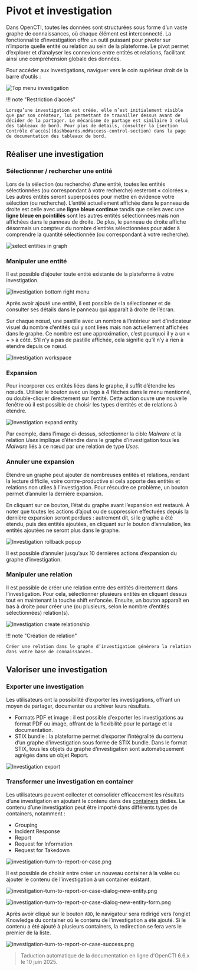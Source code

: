 # Pivot et investigation

Dans OpenCTI, toutes les données sont structurées sous forme d’un vaste graphe de connaissances, où chaque élément est interconnecté. La fonctionnalité d’investigation offre un outil puissant pour pivoter sur n’importe quelle entité ou relation au sein de la plateforme. Le pivot permet d’explorer et d’analyser les connexions entre entités et relations, facilitant ainsi une compréhension globale des données.

Pour accéder aux investigations, naviguer vers le coin supérieur droit de la barre d’outils :

![Top menu investigation](assets/top-menu-investigation.png)

!!! note "Restriction d’accès"

    Lorsqu’une investigation est créée, elle n’est initialement visible que par son créateur, lui permettant de travailler dessus avant de décider de la partager. Le mécanisme de partage est similaire à celui des tableaux de bord. Pour plus de détails, consulter la [section Contrôle d’accès](dashboards.md#access-control-section) dans la page de documentation des tableaux de bord.


## Réaliser une investigation

### Sélectionner / rechercher une entité
Lors de la sélection (ou recherche) d’une entité, toutes les entités sélectionnées (ou correspondant à votre recherche) resteront « colorées ». Les autres entités seront superposées pour mettre en évidence votre sélection (ou recherche).
L’entité actuellement affichée dans le panneau de droite est celle avec une **ligne bleue continue** tandis que celles avec une **ligne bleue en pointillés** sont les autres entités sélectionnées mais non affichées dans le panneau de droite.
De plus, le panneau de droite affiche désormais un compteur du nombre d’entités sélectionnées pour aider à comprendre la quantité sélectionnée (ou correspondant à votre recherche).

![select entities in graph](assets/Select-entities-in-graph.png)


### Manipuler une entité

Il est possible d’ajouter toute entité existante de la plateforme à votre investigation.

![Investigation bottom right menu](assets/investigation-bottom-right-menu.png)

Après avoir ajouté une entité, il est possible de la sélectionner et de consulter ses détails dans le panneau qui apparaît à droite de l’écran.

Sur chaque nœud, une pastille avec un nombre à l’intérieur sert d’indicateur visuel du nombre d’entités qui y sont liées mais non actuellement affichées dans le graphe. Ce nombre est une approximation, c’est pourquoi il y a un « + » à côté. S’il n’y a pas de pastille affichée, cela signifie qu’il n’y a rien à étendre depuis ce nœud.

![Investigation workspace](assets/investigation-workspace.png)

### Expansion
Pour incorporer ces entités liées dans le graphe, il suffit d’étendre les nœuds. Utiliser le bouton avec un logo à 4 flèches dans le menu mentionné, ou double-cliquer directement sur l’entité. Cette action ouvre une nouvelle fenêtre où il est possible de choisir les types d’entités et de relations à étendre.

![Investigation expand entity](assets/investigation-expand-entity.png)

Par exemple, dans l’image ci-dessus, sélectionner la cible _Malware_ et la relation _Uses_ implique d’étendre dans le graphe d’investigation tous les _Malware_ liés à ce nœud par une relation de type _Uses_.

### Annuler une expansion

Étendre un graphe peut ajouter de nombreuses entités et relations, rendant la lecture difficile, voire contre-productive si cela apporte des entités et relations non utiles à l’investigation.
Pour résoudre ce problème, un bouton permet d’annuler la dernière expansion.

En cliquant sur ce bouton, l’état du graphe avant l’expansion est restauré. À noter que toutes les actions d’ajout ou de suppression effectuées depuis la dernière expansion seront perdues : autrement dit, si le graphe a été étendu, puis des entités ajoutées, en cliquant sur le bouton d’annulation, les entités ajoutées ne seront plus dans le graphe.

![Investigation rollback popup](assets/investigation-rollback-popup.png)

Il est possible d’annuler jusqu’aux 10 dernières actions d’expansion du graphe d’investigation.

### Manipuler une relation

Il est possible de créer une relation entre des entités directement dans l’investigation. Pour cela, sélectionner plusieurs entités en cliquant dessus tout en maintenant la touche shift enfoncée. Ensuite, un bouton apparaît en bas à droite pour créer une (ou plusieurs, selon le nombre d’entités sélectionnées) relation(s).

![Investigation create relationship](assets/investigation-create-relationship.png)

!!! note "Création de relation"

    Créer une relation dans le graphe d’investigation générera la relation dans votre base de connaissances.


## Valoriser une investigation


### Exporter une investigation

Les utilisateurs ont la possibilité d’exporter les investigations, offrant un moyen de partager, documenter ou archiver leurs résultats.

- Formats PDF et image : il est possible d’exporter les investigations au format PDF ou image, offrant de la flexibilité pour le partage et la documentation.
- STIX bundle : la plateforme permet d’exporter l’intégralité du contenu d’un graphe d’investigation sous forme de STIX bundle. Dans le format STIX, tous les objets du graphe d’investigation sont automatiquement agrégés dans un objet Report.

![Investigation export](assets/investigation-export.png)


### Transformer une investigation en container

Les utilisateurs peuvent collecter et consolider efficacement les résultats d’une investigation en ajoutant le contenu dans des [containers](containers.md) dédiés. Le contenu d’une investigation peut être importé dans différents types de containers, notamment :

- Grouping
- Incident Response
- Report
- Request for Information
- Request for Takedown

![investigation-turn-to-report-or-case.png](assets/investigation-turn-to-report-or-case.png)

Il est possible de choisir entre créer un nouveau container à la volée ou ajouter le contenu de l’investigation à un container existant.

![investigation-turn-to-report-or-case-dialog-new-entity.png](assets/investigation-turn-to-report-or-case-dialog-new-entity.png)

![investigation-turn-to-report-or-case-dialog-new-entity-form.png](assets/investigation-turn-to-report-or-case-dialog-new-entity-form.png)

Après avoir cliqué sur le bouton `ADD`, le navigateur sera redirigé vers l’onglet Knowledge du container où le contenu de l’investigation a été ajouté. Si le contenu a été ajouté à plusieurs containers, la redirection se fera vers le premier de la liste.

![investigation-turn-to-report-or-case-success.png](assets/investigation-turn-to-report-or-case-success.png)


> Taduction automatique de la documentation en ligne d'OpenCTI 6.6.x le 10 juin 2025.